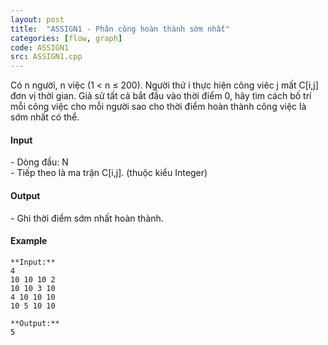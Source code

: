 ```yaml
---
layout: post
title:  "ASSIGN1 - Phân công hoàn thành sớm nhất"
categories: [flow, graph]
code: ASSIGN1
src: ASSIGN1.cpp
---
```



Có n người, n việc (1 < n ≤ 200). Người thứ i thực hiện công viêc j mất C\[i,j\] đơn vị thời gian. Giả sử tất cả bắt đầu vào thời điểm 0, hãy tìm cách bố trí mỗi công việc cho mỗi người sao cho thời điểm hoàn thành công việc là sớm nhất có thể.

#### Input

\- Dòng đầu: N  
\- Tiếp theo là ma trận C\[i,j\]. (thuộc kiểu Integer)

#### Output

\- Ghi thời điểm sớm nhất hoàn thành.

#### Example

```
**Input:**
4
10 10 10 2
10 10 3 10
4 10 10 10
10 5 10 10

**Output:**
5
```

<!--more-->

